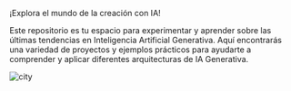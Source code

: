 ¡Explora el mundo de la creación con IA!

Este repositorio es tu espacio para experimentar y aprender sobre las últimas tendencias en Inteligencia Artificial Generativa. Aquí encontrarás una variedad de proyectos y ejemplos prácticos para ayudarte a comprender y aplicar diferentes arquitecturas de IA Generativa.

![city](https://github.com/user-attachments/assets/affab704-a1ee-4aa8-b3f8-406d14876319)
